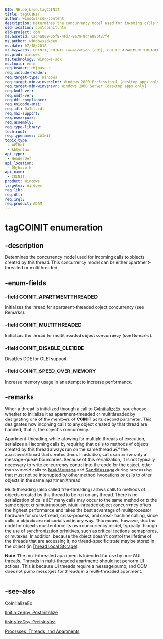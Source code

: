```yaml
---
UID: NE:objbase.tagCOINIT
title: tagCOINIT
author: windows-sdk-content
description: Determines the concurrency model used for incoming calls to objects created by this thread. This concurrency model can be either apartment-threaded or multithreaded.
old-location: com\coinit.htm
old-project: com
ms.assetid: 0ac4a809-05f8-46d7-8e79-9d4e88b487f4
ms.author: windowssdkdev
ms.date: 07/18/2018
ms.keywords: COINIT, COINIT enumeration [COM], COINIT_APARTMENTTHREADED, COINIT_DISABLE_OLE1DDE, COINIT_MULTITHREADED, COINIT_SPEED_OVER_MEMORY, _com_COINIT, com.coinit, objbase/COINIT, objbase/COINIT_APARTMENTTHREADED, objbase/COINIT_DISABLE_OLE1DDE, objbase/COINIT_MULTITHREADED, objbase/COINIT_SPEED_OVER_MEMORY, tagCOINIT
ms.prod: windows
ms.technology: windows-sdk
ms.topic: enum
req.header: objbase.h
req.include-header: 
req.target-type: Windows
req.target-min-winverclnt: Windows 2000 Professional [desktop apps only]
req.target-min-winversvr: Windows 2000 Server [desktop apps only]
req.kmdf-ver: 
req.umdf-ver: 
req.ddi-compliance: 
req.unicode-ansi: 
req.idl: OaIdl.idl
req.max-support: 
req.namespace: 
req.assembly: 
req.type-library: 
tech.root: 
req.typenames: COINIT
topic_type:
 - APIRef
 - kbSyntax
api_type:
 - HeaderDef
api_location:
 - Objbase.h
api_name:
 - COINIT
product: Windows
targetos: Windows
req.lib: 
req.dll: 
req.irql: 
req.product: ADAM
---
```


# tagCOINIT enumeration


## -description


Determines the concurrency model used for incoming calls to objects created by this thread. This concurrency model can be either apartment-threaded or multithreaded.



## -enum-fields




### -field COINIT_APARTMENTTHREADED

Initializes the thread for apartment-threaded object concurrency (see Remarks).


### -field COINIT_MULTITHREADED

Initializes the thread for multithreaded object concurrency (see Remarks).


### -field COINIT_DISABLE_OLE1DDE

Disables DDE for OLE1 support.


### -field COINIT_SPEED_OVER_MEMORY

Increase memory usage in an attempt to increase performance.


## -remarks



When a thread is initialized through a call to <a href="https://msdn.microsoft.com/ffb79c0f-aeda-4ea1-aea8-afb79109837f">CoInitializeEx</a>, you choose whether to initialize it as apartment-threaded or multithreaded by designating one of the members of <b>COINIT</b> as its second parameter. This designates how incoming calls to any object created by that thread are handled, that is, the object's concurrency.

Apartment-threading, while allowing for multiple threads of execution, serializes all incoming calls by requiring that calls to methods of objects created by this thread always run on the same thread â€“ the apartment/thread that created them. In addition, calls can arrive only at message-queue boundaries. Because of this serialization, it is not typically necessary to write concurrency control into the code for the object, other than to avoid calls to <a href="https://msdn.microsoft.com/library/ms644943(v=VS.85).aspx">PeekMessage</a> and <a href="https://msdn.microsoft.com/library/windows/hardware/jj151552">SendMessage</a> during processing that must not be interrupted by other method invocations or calls to other objects in the same apartment/thread.



Multi-threading (also called free-threading) allows calls to methods of objects created by this thread to be run on any thread. There is no serialization of calls â€“ many calls may occur to the same method or to the same object or simultaneously. Multi-threaded object concurrency offers the highest performance and takes the best advantage of multiprocessor hardware for cross-thread, cross-process, and cross-machine calling, since calls to objects are not serialized in any way. This means, however, that the code for objects must enforce its own concurrency model, typically through the use of synchronization primitives, such as critical sections, semaphores, or mutexes. In addition, because the object doesn't control the lifetime of the threads that are accessing it, no thread-specific state may be stored in the object (in <a href="https://msdn.microsoft.com/40df7410-64d6-4edd-8009-d9c3d2aca920">Thread Local Storage</a>).


<div class="alert"><b>Note</b>  The multi-threaded apartment is intended for use by non-GUI threads. Threads in multi-threaded apartments should not perform UI actions. This is because UI threads require a message pump, and COM does not pump messages for threads in a multi-threaded apartment.</div>
<div> </div>





## -see-also




<a href="https://msdn.microsoft.com/ffb79c0f-aeda-4ea1-aea8-afb79109837f">CoInitializeEx</a>



<a href="https://msdn.microsoft.com/bdef4089-93e6-4845-8dcc-1150d7a0d033">IInitializeSpy::PostInitialize</a>



<a href="https://msdn.microsoft.com/f5b345d1-ab37-401a-9cb4-b01ef7254fc8">IInitializeSpy::PreInitialize</a>



<a href="https://msdn.microsoft.com/cb62412a-d079-40f9-89dc-cce0bf3889af">Processes, Threads, and Apartments</a>
 

 

